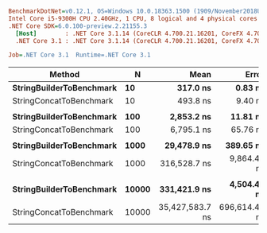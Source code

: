 ``` ini

BenchmarkDotNet=v0.12.1, OS=Windows 10.0.18363.1500 (1909/November2018Update/19H2)
Intel Core i5-9300H CPU 2.40GHz, 1 CPU, 8 logical and 4 physical cores
.NET Core SDK=6.0.100-preview.2.21155.3
  [Host]        : .NET Core 3.1.14 (CoreCLR 4.700.21.16201, CoreFX 4.700.21.16208), X64 RyuJIT
  .NET Core 3.1 : .NET Core 3.1.14 (CoreCLR 4.700.21.16201, CoreFX 4.700.21.16208), X64 RyuJIT

Job=.NET Core 3.1  Runtime=.NET Core 3.1  

```
|                   Method |     N |            Mean |         Error |          StdDev |          Median | Ratio | RatioSD |       Gen 0 |      Gen 1 |      Gen 2 |   Allocated |
|------------------------- |------ |----------------:|--------------:|----------------:|----------------:|------:|--------:|------------:|-----------:|-----------:|------------:|
| **StringBuilderToBenchmark** |    **10** |        **317.0 ns** |       **0.83 ns** |         **0.78 ns** |        **316.8 ns** |  **0.64** |    **0.02** |      **0.0572** |          **-** |          **-** |       **240 B** |
|  StringConcatToBenchmark |    10 |        493.8 ns |       9.40 ns |        17.88 ns |        487.4 ns |  1.00 |    0.00 |      0.1373 |          - |          - |       576 B |
|                          |       |                 |               |                 |                 |       |         |             |            |            |             |
| **StringBuilderToBenchmark** |   **100** |      **2,853.2 ns** |      **11.81 ns** |        **10.47 ns** |      **2,854.1 ns** |  **0.42** |    **0.00** |      **0.3433** |          **-** |          **-** |      **1440 B** |
|  StringConcatToBenchmark |   100 |      6,795.1 ns |      65.76 ns |        58.30 ns |      6,802.3 ns |  1.00 |    0.00 |      8.1863 |          - |          - |     34240 B |
|                          |       |                 |               |                 |                 |       |         |             |            |            |             |
| **StringBuilderToBenchmark** |  **1000** |     **29,478.9 ns** |     **389.65 ns** |       **345.42 ns** |     **29,345.7 ns** |  **0.09** |    **0.01** |      **4.3335** |          **-** |          **-** |     **18144 B** |
|  StringConcatToBenchmark |  1000 |    316,528.7 ns |   9,864.48 ns |    28,930.82 ns |    308,134.9 ns |  1.00 |    0.00 |    921.3867 |          - |          - |   3857440 B |
|                          |       |                 |               |                 |                 |       |         |             |            |            |             |
| **StringBuilderToBenchmark** | **10000** |    **331,421.9 ns** |   **4,504.40 ns** |     **3,761.38 ns** |    **331,611.7 ns** | **0.009** |    **0.00** |     **47.3633** |     **5.8594** |          **-** |    **202353 B** |
|  StringConcatToBenchmark | 10000 | 35,427,583.7 ns | 696,614.48 ns | 1,201,625.75 ns | 35,018,443.3 ns | 1.000 |    0.00 | 122666.6667 | 37666.6667 | 36666.6667 | 479471440 B |
